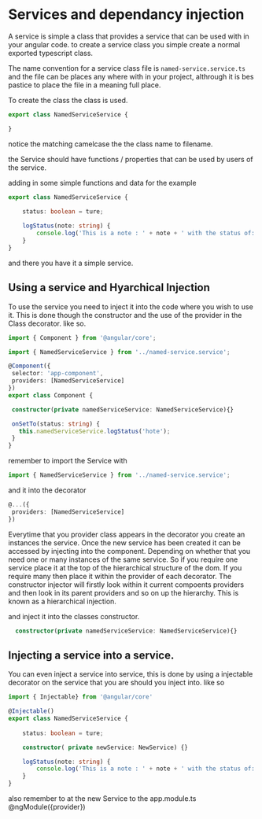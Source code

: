 # Services and dependancy injection
A service is simple a class that provides a service that can be used with in your
angular code. to create a service class you simple create a normal exported typescript class.

The name convention for a service class file is `named-service.service.ts` and the file can be 
places any where with in your project, althrough it is bes pastice to place the file in a meaning 
full place. 

To create the class the class is used.
```typescript
export class NamedServiceService {

}
```
notice the matching camelcase the the class name to filename.

the Service should have functions / properties  that can be used by users of the service.

adding in some simple functions and data for the example

```typescript
export class NamedServiceService {
    
    status: boolean = ture;

    logStatus(note: string) {
        console.log('This is a note : ' + note + ' with the status of: ' + this.status);
    }
}
```
 and there you have it a simple service.

 ## Using a service and Hyarchical Injection

 To use the service you need to inject it into the code where you wish to use it. This is done though the constructor and the use of the provider in the Class decorator. like so.

 ```typescript
 import { Component } from '@angular/core';

import { NamedServiceService } from '../named-service.service';

@Component({
  selector: 'app-component',
  providers: [NamedServiceService]
})
export class Component {
 
  constructor(private namedServiceService: NamedServiceService){}

  onSetTo(status: string) {
    this.namedServiceService.logStatus('hote');
  }
}
```
remember to import the Service with 
```typescript
import { NamedServiceService } from '../named-service.service';
```
and it into the decorator

 ```typescript
@...({
  providers: [NamedServiceService]
})
```
 Everytime that you provider class appears in the decorator you create an instances the service. Once the new service has been created it can be accessed by injecting into the component. Depending on whether that you need one or many instances of the same service. So if you require one service place it at the top of the hierarchical structure of the dom. If you require many then place it within the provider of each decorator.  The constructor injector will firstly look within it current compoents  providers and then look in its parent providers and so on up the hierarchy. This is known as a hierarchical injection.

and inject it into the classes constructor.
```typescript
  constructor(private namedServiceService: NamedServiceService){}
```

## Injecting a service into a service.

You can even inject a service into service, this is done by using a injectable decorator on the service that you are should you inject into. like so

```typescript
import { Injectable} from '@angular/core'

@Injectable()
export class NamedServiceService {
    
    status: boolean = ture;

    constructor( private newService: NewService) {}

    logStatus(note: string) {
        console.log('This is a note : ' + note + ' with the status of: ' + this.status);
    }
}
```
also remember to at the new Service to the app.module.ts  @ngModule({provider})
